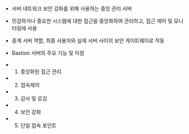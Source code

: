 - 서버 네트워크 보안 강화를 위해 사용하는 중앙 관리 서버
- 민감하거나 중요한 시스템에 대한 접근을 중앙화하여 관리하고, 접근 제어 및 모니터링에 사용
- 중계 서버 역할, 최종 사용자와 실제 서버 사이의 보안 게이트웨이로 작동

- Bastion 서버의 주요 기능 및 이점
- 1. 중앙화된 접근 관리
- 2. 접속제어
- 3. 감사 및 로깅
- 4. 보안 강화
- 5. 단일 접속 포인트